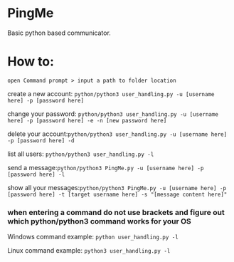 # PingMe
Basic python based communicator.

# How to:

`open Command prompt > input a path to folder location`

create a new account:
`python/python3 user_handling.py -u [username here] -p [password here]`

​change your password:
`python/python3 user_handling.py -u [username here] -p [password here] -e -n [new password here]`

delete your account:
​`python/python3 user_handling.py -u [username here] -p [password here] -d`

list all users:
​`python/python3 user_handling.py -l`

send a message:
​`python/python3 PingMe.py -u [username here] -p [password here] -l`

show all your messages:
​​`python/python3 PingMe.py -u [username here] -p [password here] -t [target username here] -s "[message content here]"`

### when entering a command do not use brackets and figure out which python/python3 command works for your OS

Windows command example: `python user_handling.py -l`

Linux command example: `python3 user_handling.py -l`
